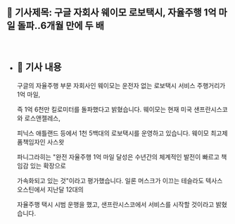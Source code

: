 ## 📰 기사제목: 구글 자회사 웨이모 로보택시, 자율주행 1억 마일 돌파‥6개월 만에 두 배 
<br>

- ## 📄 기사 내용
  구글의 자율주행 부문 자회사인 웨이모는 운전자 없는 로보택시 서비스 주행거리가 1억 마일,

  즉 1억 6천만 킬로미터를 돌파했다고 밝혔습니다. 웨이모는 현재 미국 샌프란시스코와 로스앤젤레스,

  피닉스 애틀랜드 등에서 1천 5백대의 로보택시를 운영하고 있습니다. 웨이모 최고제품책임자인 사스왓

  파니그라히는 "완전 자율주행 1억 마일 달성은 수년간의 체계적인 발전이 빠르고 책임감 있는 확장으로

  가속화되고 있는 것"이라고 평가했습니다. 일론 머스크가 이끄는 테슬라도 텍사스 오스틴에서 지난달 12대의

  자율주행 택시 시범 운행을 했고, 샌프란시스코에서 서비스를 시작할 것이라고 밝혔습니다.   
  
